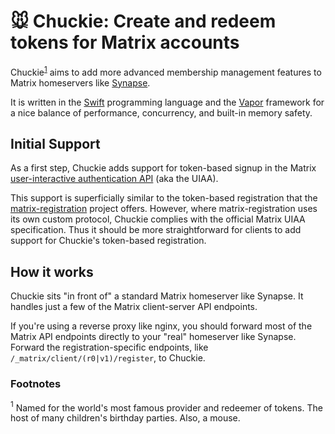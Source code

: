 # 🐭 Chuckie: Create and redeem tokens for Matrix accounts

Chuckie<sup>[1](#footnote1)</sup> aims to add more advanced membership management features to
Matrix homeservers like [Synapse](https://github.com/matrix-org/synapse).

It is written in the [Swift](https://www.swift.org/) programming language and
the [Vapor](https://vapor.codes/) framework for a nice balance of performance,
concurrency, and built-in memory safety.

## Initial Support
As a first step, Chuckie adds support for token-based signup in the Matrix
[user-interactive authentication API](https://matrix.org/docs/spec/client_server/r0.6.1#id184) (aka the UIAA).

This support is superficially similar to the token-based registration that the
[matrix-registration](https://github.com/ZerataX/matrix-registration) project offers.
However, where matrix-registration uses its own custom protocol, Chuckie complies with
the official Matrix UIAA specification.
Thus it should be more straightforward for clients to add support for Chuckie's
token-based registration.

## How it works
Chuckie sits "in front of" a standard Matrix homeserver like Synapse.
It handles just a few of the Matrix client-server API endpoints.

If you're using a reverse proxy like nginx, you should forward most of the Matrix
API endpoints directly to your "real" homeserver like Synapse.  Forward the
registration-specific endpoints, like `/_matrix/client/(r0|v1)/register`, to Chuckie.

### Footnotes
<a name="footnote1"><sup>1</sup></a> Named for the world's most famous provider
and redeemer of tokens.  The host of many children's birthday parties.  Also, a mouse.
